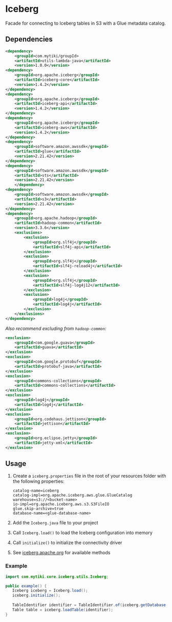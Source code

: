 # Iceberg
Facade for connecting to Iceberg tables in S3 with a Glue metadata catalog.

## Dependencies

```xml
<dependency>
    <groupId>com.mytiki/groupId>
    <artifactId>utils-lambda-java</artifactId>
    <version>1.0.0</version>
<dependency>
    <groupId>org.apache.iceberg</groupId>
    <artifactId>iceberg-core</artifactId>
    <version>1.4.2</version>
</dependency>
<dependency>
    <groupId>org.apache.iceberg</groupId>
    <artifactId>iceberg-api</artifactId>
    <version>1.4.2</version>
</dependency>
<dependency>
    <groupId>org.apache.iceberg</groupId>
    <artifactId>iceberg-aws</artifactId>
    <version>1.4.2</version>
</dependency>
<dependency>
    <groupId>software.amazon.awssdk</groupId>
    <artifactId>glue</artifactId>
    <version>2.21.42</version>
</dependency>
<dependency>
    <groupId>software.amazon.awssdk</groupId>
    <artifactId>sts</artifactId>
    <version>2.21.42</version>
    </dependency>
<dependency>
    <groupId>software.amazon.awssdk</groupId>
    <artifactId>s3</artifactId>
    <version>2.21.42</version>
</dependency>
<dependency>
    <groupId>org.apache.hadoop</groupId>
    <artifactId>hadoop-common</artifactId>
    <version>3.3.6</version>
    <exclusions>
        <exclusion>
            <groupId>org.slf4j</groupId>
            <artifactId>slf4j-api</artifactId>
        </exclusion>
        <exclusion>
            <groupId>org.slf4j</groupId>
            <artifactId>slf4j-reload4j</artifactId>
        </exclusion>
        <exclusion>
            <groupId>org.slf4j</groupId>
            <artifactId>slf4j-log4j12</artifactId>
        </exclusion>
        <exclusion>
            <groupId>log4j</groupId>
            <artifactId>log4j</artifactId>
        </exclusion>
    </exclusions>
</dependency>
```

_Also recommend excluding from `hadoop-common`:_
```xml
<exclusion>
    <groupId>com.google.guava</groupId>
    <artifactId>guava</artifactId>
</exclusion>
<exclusion>
    <groupId>com.google.protobuf</groupId>
    <artifactId>protobuf-java</artifactId>
</exclusion>
<exclusion>
    <groupId>commons-collections</groupId>
    <artifactId>commons-collections</artifactId>
</exclusion>
<exclusion>
    <groupId>log4j</groupId>
    <artifactId>log4j</artifactId>
</exclusion>
<exclusion>
    <groupId>org.codehaus.jettison</groupId>
    <artifactId>jettison</artifactId>
</exclusion>
<exclusion>
    <groupId>org.eclipse.jetty</groupId>
    <artifactId>jetty-xml</artifactId>
</exclusion>
```

## Usage

1) Create a `iceberg.properties` file in the root of your resources folder with the following properties:

    ```properties
    catalog-name=iceberg
    catalog-impl=org.apache.iceberg.aws.glue.GlueCatalog
    warehouse=s3://<bucket-name>
    io-impl=org.apache.iceberg.aws.s3.S3FileIO
    glue.skip-archive=true
    database-name=<glue-database-name>
    ```
   
2) Add the `Iceberg.java` file to your project
3) Call `Iceberg.load()` to load the Iceberg configuration into memory
4) Call `initialize()` to initialize the connectivity driver
5) See [iceberg.apache.org](https://iceberg.apache.org/javadoc/1.5.2/) for available methods

### Example

```java
import com.mytiki.core.iceberg.utils.Iceberg;

public example() {
   Iceberg iceberg = Iceberg.load();
   iceberg.initialize();
   
   TableIdentifier identifier = TableIdentifier.of(iceberg.getDatabase(), first.getTable());
   Table table = iceberg.loadTable(identifier);
}

